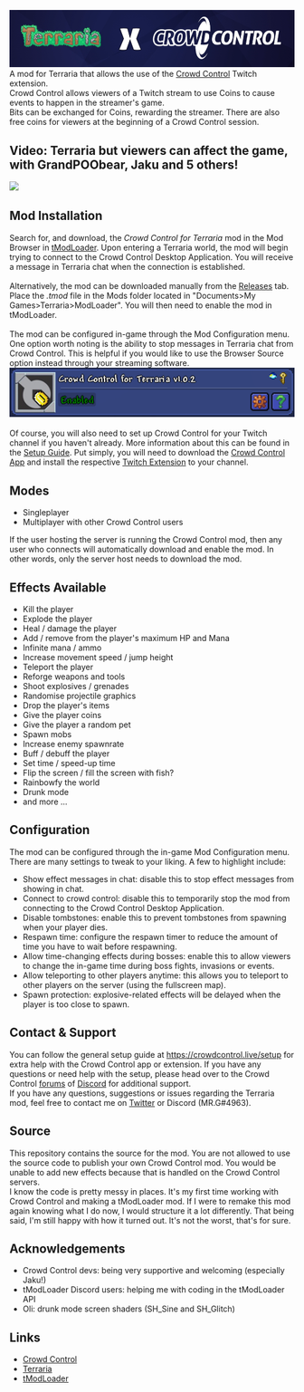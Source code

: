 ![Terraria x Crowd Control](banner.png)</br>
A mod for Terraria that allows the use of the [Crowd Control](https://crowdcontrol.live) Twitch extension.</br>
Crowd Control allows viewers of a Twitch stream to use Coins to cause events to happen in the streamer's game.</br>
Bits can be exchanged for Coins, rewarding the streamer. There are also free coins for viewers at the beginning of a Crowd Control session.

## Video: Terraria but viewers can affect the game, with GrandPOObear, Jaku and 5 others!
[![](http://img.youtube.com/vi/r45ptq-JeS0/0.jpg)](https://youtu.be/r45ptq-JeS0 "Terraria but viewers can affect the game, with GrandPOObear, Jaku and more!")

## Mod Installation
Search for, and download, the *Crowd Control for Terraria* mod in the Mod Browser in [tModLoader](https://store.steampowered.com/app/1281930/tModLoader/). Upon entering a Terraria world, the mod will begin trying to connect to the Crowd Control Desktop Application. You will receive a message in Terraria chat when the connection is established.
</br></br>
Alternatively, the mod can be downloaded manually from the [Releases](https://github.com/MrG-bit/TerrariaCrowdControlMod/releases/latest) tab. Place the *.tmod* file in the Mods folder located in "Documents>My Games>Terraria>ModLoader". You will then need to enable the mod in tModLoader.
</br></br>
The mod can be configured in-game through the Mod Configuration menu. One option worth noting is the ability to stop messages in Terraria chat from Crowd Control. This is helpful if you would like to use the Browser Source option instead through your streaming software.
</br>
![Crowd Control for Terraria](mod.png)</br>
</br>
Of course, you will also need to set up Crowd Control for your Twitch channel if you haven't already. More information about this can be found in the [Setup Guide](https://forum.warp.world/t/terraria-pc/16839). Put simply, you will need to download the [Crowd Control App](https://crowdcontrol.live/dashboard) and install the respective [Twitch Extension](https://dashboard.twitch.tv/extensions/7nydnrue11053qmjc6g0fd6einj75p) to your channel.

## Modes
* Singleplayer
* Multiplayer with other Crowd Control users

If the user hosting the server is running the Crowd Control mod, then any user who connects will automatically download and enable the mod. In other words, only the server host needs to download the mod.

## Effects Available
* Kill the player
* Explode the player
* Heal / damage the player
* Add / remove from the player's maximum HP and Mana
* Infinite mana / ammo
* Increase movement speed / jump height
* Teleport the player
* Reforge weapons and tools
* Shoot explosives / grenades
* Randomise projectile graphics
* Drop the player's items
* Give the player coins
* Give the player a random pet
* Spawn mobs
* Increase enemy spawnrate
* Buff / debuff the player
* Set time / speed-up time
* Flip the screen / fill the screen with fish?
* Rainbowfy the world
* Drunk mode
* and more ...

## Configuration
The mod can be configured through the in-game Mod Configuration menu. There are many settings to tweak to your liking. A few to highlight include:
* Show effect messages in chat: disable this to stop effect messages from showing in chat.
* Connect to crowd control: disable this to temporarily stop the mod from connecting to the Crowd Control Desktop Application.
* Disable tombstones: enable this to prevent tombstones from spawning when your player dies.
* Respawn time: configure the respawn timer to reduce the amount of time you have to wait before respawning.
* Allow time-changing effects during bosses: enable this to allow viewers to change the in-game time during boss fights, invasions or events.
* Allow teleporting to other players anytime: this allows you to teleport to other players on the server (using the fullscreen map).
* Spawn protection: explosive-related effects will be delayed when the player is too close to spawn.

## Contact & Support
You can follow the general setup guide at https://crowdcontrol.live/setup for extra help with the Crowd Control app or extension. If you have any questions or need help with the setup, please head over to the Crowd Control [forums](https://forum.warp.world/c/crowdcontrol) of [Discord](https://discord.warp.world/) for additional support.
</br>
If you have any questions, suggestions or issues regarding the Terraria mod, feel free to contact me on [Twitter](https://twitter.com/ggggg243) or Discord (MR.G#4963).

## Source
This repository contains the source for the mod. You are not allowed to use the source code to publish your own Crowd Control mod. You would be unable to add new effects because that is handled on the Crowd Control servers.</br>
I know the code is pretty messy in places. It's my first time working with Crowd Control and making a tModLoader mod. If I were to remake this mod again knowing what I do now, I would structure it a lot differently. That being said, I'm still happy with how it turned out. It's not the worst, that's for sure.

## Acknowledgements
* Crowd Control devs: being very supportive and welcoming (especially Jaku!)
* tModLoader Discord users: helping me with coding in the tModLoader API
* Oli: drunk mode screen shaders (SH_Sine and SH_Glitch)

## Links
* [Crowd Control](https://crowdcontrol.live)
* [Terraria](https://store.steampowered.com/app/105600/Terraria/)
* [tModLoader](https://store.steampowered.com/app/1281930/tModLoader/)
